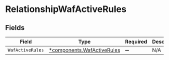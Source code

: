 # RelationshipWafActiveRules


## Fields

| Field                                                                   | Type                                                                    | Required                                                                | Description                                                             |
| ----------------------------------------------------------------------- | ----------------------------------------------------------------------- | ----------------------------------------------------------------------- | ----------------------------------------------------------------------- |
| `WafActiveRules`                                                        | [*components.WafActiveRules](../../models/components/wafactiverules.md) | :heavy_minus_sign:                                                      | N/A                                                                     |